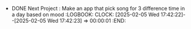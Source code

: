 - DONE Next Project : Make an app that pick song for 3 difference time in a day based on mood
  :LOGBOOK:
  CLOCK: [2025-02-05 Wed 17:42:22]--[2025-02-05 Wed 17:42:23] =>  00:00:01
  :END: